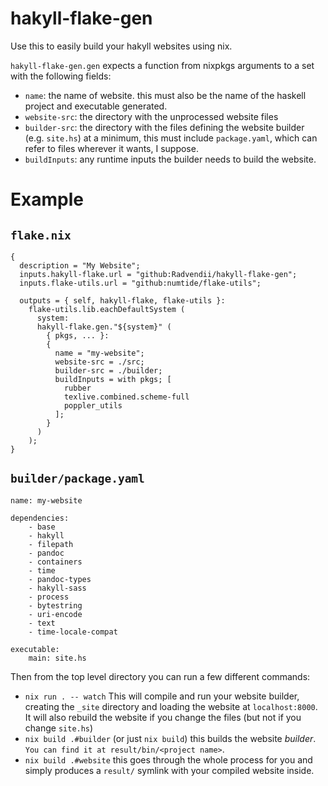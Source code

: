 # hakyll-flake-gen

Use this to easily build your hakyll websites using nix.

`hakyll-flake-gen.gen` expects a function from nixpkgs arguments to a set with the following fields:

- `name`: the name of website. this must also be the name of the haskell project and executable generated.
- `website-src`: the directory with the unprocessed website files
- `builder-src`: the directory with the files defining the website builder (e.g. `site.hs`) at a minimum, this must include `package.yaml`, which can refer to files wherever it wants, I suppose.
- `buildInputs`: any runtime inputs the builder needs to build the  website.

# Example

## `flake.nix`
```
{
  description = "My Website";
  inputs.hakyll-flake.url = "github:Radvendii/hakyll-flake-gen";
  inputs.flake-utils.url = "github:numtide/flake-utils";

  outputs = { self, hakyll-flake, flake-utils }:
    flake-utils.lib.eachDefaultSystem (
      system:
      hakyll-flake.gen."${system}" (
        { pkgs, ... }:
        {
          name = "my-website";
          website-src = ./src;
          builder-src = ./builder;
          buildInputs = with pkgs; [
            rubber
            texlive.combined.scheme-full
            poppler_utils
          ];
        }
      )
    );
}
```

## `builder/package.yaml`
```
name: my-website

dependencies:
    - base
    - hakyll
    - filepath
    - pandoc
    - containers
    - time
    - pandoc-types
    - hakyll-sass
    - process
    - bytestring
    - uri-encode
    - text
    - time-locale-compat

executable:
    main: site.hs
```

Then from the top level directory you can run a few different commands:

- `nix run . -- watch` This will compile and run your website builder, creating the `_site` directory and loading the website at `localhost:8000`. It will also rebuild the website if you change the files (but not if you change `site.hs`)
- `nix build .#builder` (or just `nix build`) this builds the website *builder*. `You can find it at result/bin/<project name>`.
- `nix build .#website` this goes through the whole process for you and simply produces a `result/` symlink with your compiled website inside.
